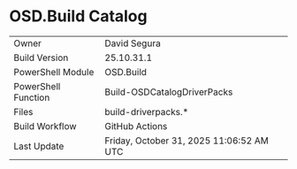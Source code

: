﻿# OSD.Build Catalog

| | |
|-|-|
| Owner | David Segura |
| Build Version | 25.10.31.1 |
| PowerShell Module | OSD.Build |
| PowerShell Function | Build-OSDCatalogDriverPacks |
| Files | build-driverpacks.* |
| Build Workflow | GitHub Actions |
| Last Update | Friday, October 31, 2025 11:06:52 AM UTC |
